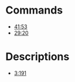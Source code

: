 # Commands

- [41:53](https://quran.com/41/53)
- [29:20](https://quran.com/29/20)

# Descriptions

- [3:191](https://quran.com/3/191)
